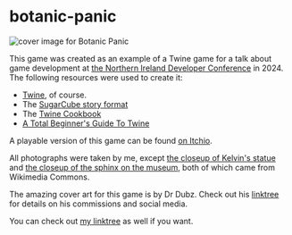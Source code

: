 # botanic-panic

![cover image for Botanic Panic](https://github.com/shinyemptyhead/botanic-panic/blob/main/bp_images/botanicpanic_splashscreen.jpg?raw=true)

This game was created as an example of a Twine game for a talk about game development at [the Northern Ireland Developer Conference](https://www.nidevconf.com/) in 2024. The following resources were used to create it:

- [Twine](https://twinery.org/), of course.
- The [SugarCube story format](https://www.motoslave.net/sugarcube/2/docs/)
- The [Twine Cookbook](https://twinery.org/cookbook/)
- [A Total Beginner's Guide To Twine](https://www.adamhammond.com/twineguide/)

A playable version of this game can be found [on Itchio](https://shinyemptyhead.itch.io/botanic-panic).

All photographs were taken by me, except [the closeup of Kelvin's statue](https://commons.wikimedia.org/wiki/File:Lord_Kelvin%27s_statue,_Belfast_(2013-1)_-_geograph.org.uk_-_3616053.jpg) and [the closeup of the sphinx on the museum](https://commons.wikimedia.org/wiki/File:The_Ulster_Museum,_Belfast_(detail)_(1)_-_geograph.org.uk_-_363223.jpg), both of which came from Wikimedia Commons.

The amazing cover art for this game is by Dr Dubz. Check out his [linktree](https://linktr.ee/mightydubz) for details on his commissions and social media.

You can check out [my linktree](https://linktr.ee/shinyemptyhead) as well if you want.

